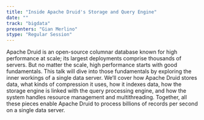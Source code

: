 ```yaml
---
title: "Inside Apache Druid's Storage and Query Engine"
date: "" 
track: "bigdata"
presenters: "Gian Merlino"
stype: "Regular Session"
---
```

Apache Druid is an open-source columnar database known for high performance at scale; its largest deployments comprise thousands of servers. But no matter the scale, high performance starts with good fundamentals. This talk will dive into those fundamentals by exploring the inner workings of a single data server. We’ll cover how Apache Druid stores data, what kinds of compression it uses, how it indexes data, how the storage engine is linked with the query processing engine, and how the system handles resource management and multithreading. Together, all these pieces enable Apache Druid to process billions of records per second on a single data server.